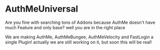 # AuthMeUniversal

Are you fine with searching tons of Addons because AuthMe doesn't have much Feature and only base? well you are in the right place

We are making AuthMe, AuthMeBungee, AuthMeVelocity and FastLogin a single Plugin!
actually we are still working on it, but soon this will be real!
